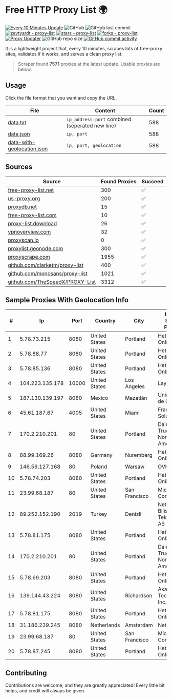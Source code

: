 
# Free HTTP Proxy List 🌍

[![Every 10 Minutes Update](https://github.com/mertguvencli/http-proxy-list/actions/workflows/main.yml/badge.svg?branch=main)](https://github.com/mertguvencli/http-proxy-list/actions/workflows/main.yml)
![GitHub](https://img.shields.io/github/license/mertguvencli/http-proxy-list)
![GitHub last commit](https://img.shields.io/github/last-commit/mertguvencli/http-proxy-list)
[![zevtyardt - proxy-list](https://img.shields.io/static/v1?label=zevtyardt&message=proxy-list&color=blue&logo=github)](https://github.com/zevtyardt/proxy-list "Go to GitHub repo")
[![stars - proxy-list](https://img.shields.io/github/stars/zevtyardt/proxy-list?style=social)](https://github.com/zevtyardt/proxy-list)
[![forks - proxy-list](https://img.shields.io/github/forks/zevtyardt/proxy-list?style=social)](https://github.com/zevtyardt/proxy-list)
[![Proxy Updater](https://github.com/zevtyardt/proxy-list/workflows/Proxy%20Updater/badge.svg)](https://github.com/zevtyardt/proxy-list/actions?query=workflow:"Proxy+Updater")
![GitHub repo size](https://img.shields.io/github/repo-size/zevtyardt/proxy-list)
[![GitHub commit activity](https://img.shields.io/github/commit-activity/m/zevtyardt/proxy-list?logo=commits)](https://github.com/zevtyardt/proxy-list/commits/main)

It is a lightweight project that, every 10 minutes, scrapes lots of free-proxy sites, validates if it works, and serves a clean proxy list.

> Scraper found **7571** proxies at the latest update. Usable proxies are below.

## Usage

Click the file format that you want and copy the URL.

|File|Content|Count|
|----|-------|-----|
|[data.txt](https://raw.githubusercontent.com/mertguvencli/http-proxy-list/main/proxy-list/data.txt)|`ip_address:port` combined (seperated new line)|588|
|[data.json](https://raw.githubusercontent.com/mertguvencli/http-proxy-list/main/proxy-list/data.json)|`ip, port`|588|
|[data-with-geolocation.json](https://raw.githubusercontent.com/mertguvencli/http-proxy-list/main/proxy-list/data-with-geolocation.json)|`ip, port, geolocation`|588|

## Sources

|Source|Found Proxies|Succeed|
|------|-------------|-------|
|[free-proxy-list.net](https://free-proxy-list.net)|300|✅|
|[us-proxy.org](https://www.us-proxy.org)|200|✅|
|[proxydb.net](http://proxydb.net)|15|✅|
|[free-proxy-list.com](https://free-proxy-list.com/?page=&port=&type%5B%5D=http&type%5B%5D=https&up_time=0&search=Search)|10|✅|
|[proxy-list.download](https://www.proxy-list.download/HTTP)|26|✅|
|[vpnoverview.com](https://vpnoverview.com/privacy/anonymous-browsing/free-proxy-servers)|32|✅|
|[proxyscan.io](https://www.proxyscan.io)|0|✅|
|[proxylist.geonode.com](https://proxylist.geonode.com/api/proxy-list?limit=300&page=1&sort_by=lastChecked&sort_type=desc&protocols=http,https)|300|✅|
|[proxyscrape.com](https://api.proxyscrape.com/v2/?request=displayproxies&protocol=http&timeout=10000&country=all&ssl=all&anonymity=all)|1955|✅|
|[github.com/clarketm/proxy-list](https://raw.githubusercontent.com/clarketm/proxy-list/master/proxy-list-raw.txt)|400|✅|
|[github.com/monosans/proxy-list](https://raw.githubusercontent.com/monosans/proxy-list/main/proxies/http.txt)|1021|✅|
|[github.com/TheSpeedX/PROXY-List](https://raw.githubusercontent.com/TheSpeedX/PROXY-List/master/http.txt)|3312|✅|


## Sample Proxies With Geolocation Info

|#|Ip|Port|Country|City|Internet Service Provider|
|-|--|----|-------|----|-------------------------|
|1|5.78.73.215|8080|United States|Portland|Hetzner Online GmbH|
|2|5.78.88.77|8080|United States|Portland|Hetzner Online GmbH|
|3|5.78.85.136|8080|United States|Portland|Hetzner Online GmbH|
|4|104.223.135.178|10000|United States|Los Angeles|LayerHost|
|5|187.130.139.197|8080|Mexico|Mazatlán|Uninet S.A. de C.V.|
|6|45.61.187.67|4005|United States|Miami|FranTech Solutions|
|7|170.2.210.201|80|United States|Portland|Daimler Trucks of North America LLC|
|8|88.99.169.26|8080|Germany|Nuremberg|Hetzner Online GmbH|
|9|146.59.127.168|80|Poland|Warsaw|OVH SAS|
|10|5.78.74.203|8080|United States|Portland|Hetzner Online GmbH|
|11|23.99.68.187|80|United States|San Francisco|Microsoft Corporation|
|12|89.252.152.190|2019|Turkey|Denizli|Netinternet Bilisim Teknolojileri AS|
|13|5.78.81.175|8080|United States|Portland|Hetzner Online GmbH|
|14|170.2.210.201|80|United States|Portland|Daimler Trucks of North America LLC|
|15|5.78.69.203|8080|United States|Portland|Hetzner Online GmbH|
|16|139.144.43.224|8080|United States|Richardson|Akamai Technologies, Inc.|
|17|5.78.81.175|8080|United States|Portland|Hetzner Online GmbH|
|18|31.186.239.245|8080|Netherlands|Amsterdam|NetSkope Inc|
|19|23.99.68.187|80|United States|San Francisco|Microsoft Corporation|
|20|5.78.87.245|8080|United States|Portland|Hetzner Online GmbH|



## Contributing

Contributions are welcome, and they are greatly appreciated! Every
little bit helps, and credit will always be given.


